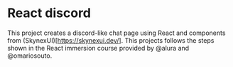 # React discord

This project creates a discord-like chat page using React and components from (SkynexUI)[https://skynexui.dev/]. This projects follows the steps shown in the React immersion course provided by @alura and @omariosouto.
